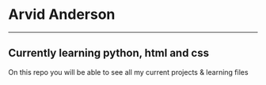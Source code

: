 # **Arvid Anderson**
---
**Currently learning python, html and css**
---
On this repo you will be able to see all my current projects & learning files

